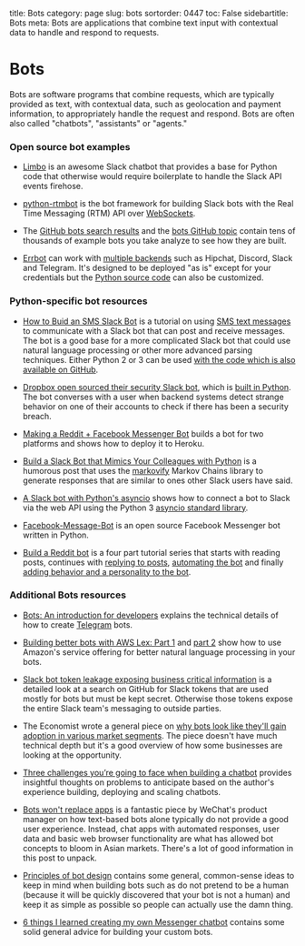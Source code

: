title: Bots
category: page
slug: bots
sortorder: 0447
toc: False
sidebartitle: Bots
meta: Bots are applications that combine text input with contextual data to handle and respond to requests.


# Bots
Bots are software programs that combine requests, which are typically 
provided as text, with contextual data, such as geolocation and payment 
information, to appropriately handle the request and respond. Bots are
often also called "chatbots", "assistants" or "agents."


### Open source bot examples
* [Limbo](https://github.com/llimllib/limbo) is an awesome Slack chatbot 
  that provides a base for Python code that otherwise would require 
  boilerplate to handle the Slack API events firehose.

* [python-rtmbot](https://github.com/slackhq/python-rtmbot) is the bot
  framework for building Slack bots with the Real Time Messaging (RTM) API
  over [WebSockets](/websockets.html).

* The 
  [GitHub bots search results](https://github.com/search?utf8=%E2%9C%93&q=bots)
  and the [bots GitHub topic](https://github.com/topics/bots) contain tens of
  thousands of example bots you take analyze to see how they are built.

* [Errbot](http://errbot.io/en/latest/) can work with 
  [multiple backends](http://errbot.io/en/latest/features.html) such
  as Hipchat, Discord, Slack and Telegram. It's designed to be deployed
  "as is" except for your credentials but the 
  [Python source code](https://github.com/errbotio/errbot) 
  can also be customized.


### Python-specific bot resources
* [How to Buid an SMS Slack Bot](https://www.twilio.com/blog/2016/05/build-sms-slack-bot-python.html)
  is a tutorial on using 
  [SMS text messages](/blog/send-sms-text-messages-python.html) 
  to communicate with a Slack bot that can post and receive messages. The
  bot is a good base for a more complicated Slack bot that could use
  natural language processing or other more advanced parsing techniques.
  Either Python 2 or 3 can be used 
  [with the code which is also available on GitHub](https://github.com/mattmakai/slack-api-python-examples).

* [Dropbox open sourced their security Slack bot](https://blogs.dropbox.com/tech/2017/02/meet-securitybot-open-sourcing-automated-security-at-scale/),
  which is [built in Python](https://github.com/dropbox/securitybot).
  The bot converses with a user when backend systems detect strange behavior on
  one of their accounts to check if there has been a security breach.

* [Making a Reddit + Facebook Messenger Bot](https://pythontips.com/2017/04/13/making-a-reddit-facebook-messenger-bot/)
  builds a bot for two platforms and shows how to deploy it to Heroku.

* [Build a Slack Bot that Mimics Your Colleagues with Python](http://hirelofty.com/blog/how-build-slack-bot-mimics-your-colleague/)
  is a humorous post that uses the 
  [markovify](https://github.com/jsvine/markovify) Markov Chains library to 
  generate responses that are similar to ones other Slack users have said.

* [A Slack bot with Python's asyncio](https://medium.com/@greut/a-slack-bot-with-pythons-3-5-asyncio-ad766d8b5d8f)
  shows how to connect a bot to Slack via the web API using the Python 3
  [asyncio standard library](https://docs.python.org/3/library/asyncio.html).

* [Facebook-Message-Bot](https://github.com/enginebai/Facebook-Message-Bot)
  is an open source Facebook Messenger bot written in Python.

* [Build a Reddit bot](https://www.pythonforengineers.com/build-a-reddit-bot-part-1/)
  is a four part tutorial series that starts with reading posts, continues
  with 
  [replying to posts](https://www.pythonforengineers.com/build-a-reddit-bot-part-2-reply-to-posts/),
  [automating the bot](https://www.pythonforengineers.com/build-a-reddit-bot-part-3-automate-your-bot/)
  and finally
  [adding behavior and a personality to the bot](https://www.pythonforengineers.com/build-marvin-the-depressed-reddit-bot-in-python/).


### Additional Bots resources
* [Bots: An introduction for developers](https://core.telegram.org/bots)
  explains the technical details of how to create 
  [Telegram](https://telegram.org/) bots.

* [Building better bots with AWS Lex: Part 1](https://aws.amazon.com/blogs/machine-learning/building-better-bots/)
  and 
  [part 2](https://aws.amazon.com/blogs/machine-learning/building-better-bots-part-2/)
  show how to use Amazon's service offering for better natural language
  processing in your bots.

* [Slack bot token leakage exposing business critical information](https://labs.detectify.com/2016/04/28/slack-bot-token-leakage-exposing-business-critical-information/)
  is a detailed look at a search on GitHub for Slack tokens that are used
  mostly for bots but must be kept secret. Otherwise those tokens expose 
  the entire Slack team's messaging to outside parties.

* The Economist wrote a general piece on 
  [why bots look like they'll gain adoption in various market segments](http://www.economist.com/news/business-and-finance/21696477-market-apps-maturing-now-one-text-based-services-or-chatbots-looks-poised).
  The piece doesn't have much technical depth but it's a good overview of
  how some businesses are looking at the opportunity.

* [Three challenges you’re going to face when building a chatbot](https://blog.infermedica.com/three-challenges-youre-going-to-face-when-building-a-chatbot/)
  provides insightful thoughts on problems to anticipate based on the
  author's experience building, deploying and scaling chatbots.

* [Bots won't replace apps](http://dangrover.com/blog/2016/04/20/bots-wont-replace-apps.html)
  is a fantastic piece by WeChat's product manager on how text-based bots 
  alone typically do not provide a good user experience. Instead, chat
  apps with automated responses, user data and basic web browser 
  functionality are what has allowed bot concepts to bloom in Asian markets.
  There's a lot of good information in this post to unpack.

* [Principles of bot design](https://www.intercom.com/blog/principles-bot-design/)
  contains some general, common-sense ideas to keep in mind when building
  bots such as do not pretend to be a human (because it will be quickly 
  discovered that your bot is not a human) and keep it as simple as possible
  so people can actually use the damn thing.

* [6 things I learned creating my own Messenger chatbot](https://kilianvalkhof.com/2017/chatbots/6-things-i-learned-creating-my-own-messenger-chatbot/)
  contains some solid general advice for building your custom bots.
